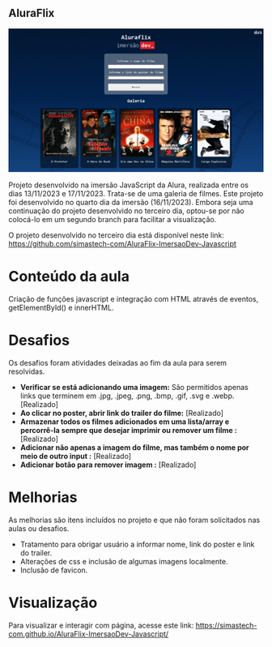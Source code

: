## AluraFlix

<img src="https://github.com/simastech-com/AluraFlix-ImersaoDev-Javascript/blob/main/img/splash.png" width="600">

Projeto desenvolvido na imersão JavaScript da Alura, realizada entre os dias 13/11/2023 e 17/11/2023. Trata-se de uma galeria de filmes. Este projeto foi desenvolvido no quarto dia da imersão (16/11/2023). Embora seja uma continuação do projeto desenvolvido no terceiro dia, optou-se por não colocá-lo em um segundo branch para facilitar a visualização.

O projeto desenvolvido no terceiro dia está disponível neste link: https://github.com/simastech-com/AluraFlix-ImersaoDev-Javascript

# Conteúdo da aula
Criação de funções javascript e integração com HTML através de eventos, getElementById() e innerHTML.

# Desafios
Os desafios foram atividades deixadas ao fim da aula para serem resolvidas.

<ul>
    <li><b>Verificar se está adicionando uma imagem:</b> São permitidos apenas links que terminem em .jpg, .jpeg, .png, .bmp, .gif, .svg e .webp. [Realizado]</li>
    <li><b>Ao clicar no poster, abrir link do trailer do filme:</b> [Realizado]</li>
    <li><b>Armazenar todos os filmes adicionados em uma lista/array e percorrê-la sempre que desejar imprimir ou remover um filme :</b> [Realizado]</li>
    <li><b>Adicionar não apenas a imagem do filme, mas também o nome por meio de outro input :</b> [Realizado]</li>
    <li><b>Adicionar botão para remover imagem :</b> [Realizado]</li>
</ul>

# Melhorias
As melhorias são itens incluídos no projeto e que não foram solicitados nas aulas ou desafios.

<ul>
    <li>Tratamento para obrigar usuário a informar nome, link do poster e link do trailer.</li>
    <li>Alterações de css e inclusão de algumas imagens localmente.</li>
    <li>Inclusão de favicon.</li>
</ul>

# Visualização
Para visualizar e interagir com  página, acesse este link: https://simastech-com.github.io/AluraFlix-ImersaoDev-Javascript/

